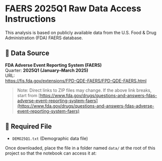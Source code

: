# FAERS 2025Q1 Raw Data Access Instructions

This analysis is based on publicly available data from the U.S. Food & Drug Administration (FDA) FAERS database.

## 🔗 Data Source

**FDA Adverse Event Reporting System (FAERS)**  
Quarter: **2025Q1 (January–March 2025)**  
URL:  
https://fis.fda.gov/extensions/FPD-QDE-FAERS/FPD-QDE-FAERS.html

> Note: Direct links to ZIP files may change. If the above link breaks, start from [https://www.fda.gov/drugs/questions-and-answers-fdas-adverse-event-reporting-system-faers](https://www.fda.gov/drugs/questions-and-answers-fdas-adverse-event-reporting-system-faers)

## 📁 Required File

- `DEMO25Q1.txt` (Demographic data file)

Once downloaded, place the file in a folder named `data/` at the root of this project so that the notebook can access it at:

